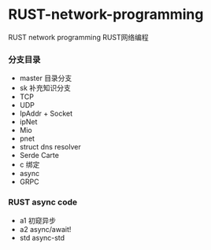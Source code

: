 # RUST-network-programming
RUST network programming  RUST网络编程

### 分支目录
- master 目录分支
- sk 补充知识分支
- TCP
- UDP
- IpAddr + Socket
- ipNet
- Mio
- pnet
- struct dns resolver
- Serde Carte
- c 绑定
- async
- GRPC


### RUST async code
- a1 初窥异步
- a2 async/await!
- std async-std
